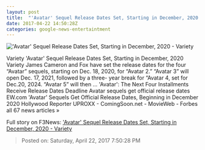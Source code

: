 ```yaml
---
layout: post
title:  "'Avatar' Sequel Release Dates Set, Starting in December, 2020 - Variety"
date: 2017-04-22 14:50:28Z
categories: google-news-entertaintment
---
```


!['Avatar' Sequel Release Dates Set, Starting in December, 2020 - Variety](http://pmcvariety.files.wordpress.com/2017/04/avatar.jpg?w=1000&h=557&crop=1)

Variety 'Avatar' Sequel Release Dates Set, Starting in December, 2020 Variety James Cameron and Fox have set the release dates for the four “Avatar” sequels, starting on Dec. 18, 2020, for “Avatar 2.” “Avatar 3” will open Dec. 17, 2021, followed by a three- year break for “Avatar 4, set for Dec.20, 2024. “Avatar 5” will then ... 'Avatar': The Next Four Installments Receive Release Dates Deadline Avatar sequels get official release dates EW.com 'Avatar' Sequels Get Official Release Dates, Beginning in December 2020 Hollywood Reporter UPROXX - ComingSoon.net - MovieWeb - Forbes all 67 news articles »


Full story on F3News: ['Avatar' Sequel Release Dates Set, Starting in December, 2020 - Variety](http://www.f3nws.com/n/NkXNY)

> Posted on: Saturday, April 22, 2017 7:50:28 PM
